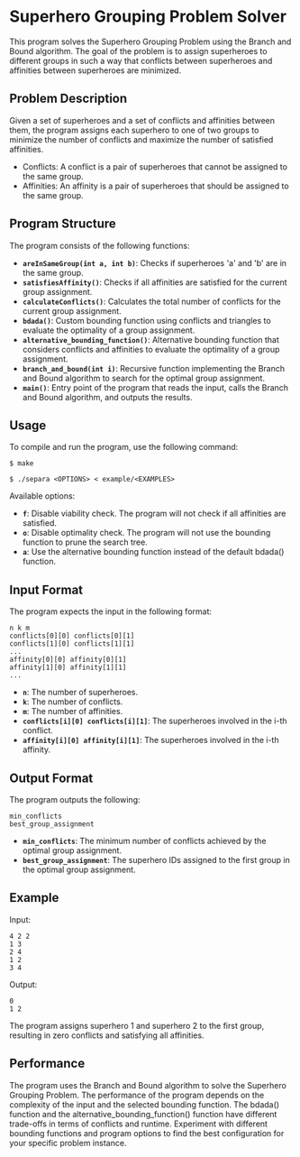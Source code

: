 # Superhero Grouping Problem Solver

This program solves the Superhero Grouping Problem using the Branch and Bound algorithm. The goal of the problem is to assign superheroes to different groups in such a way that conflicts between superheroes and affinities between superheroes are minimized.

## Problem Description

Given a set of superheroes and a set of conflicts and affinities between them, the program assigns each superhero to one of two groups to minimize the number of conflicts and maximize the number of satisfied affinities.

 - Conflicts: A conflict is a pair of superheroes that cannot be assigned to the same group.
 - Affinities: An affinity is a pair of superheroes that should be assigned to the same group.

## Program Structure

The program consists of the following functions:

- **`areInSameGroup(int a, int b)`**: Checks if superheroes 'a' and 'b' are in the same group.
- **`satisfiesAffinity()`**: Checks if all affinities are satisfied for the current group assignment.
- **`calculateConflicts()`**: Calculates the total number of conflicts for the current group assignment.
- **`bdada()`**: Custom bounding function using conflicts and triangles to evaluate the optimality of a group assignment.
- **`alternative_bounding_function()`**: Alternative bounding function that considers conflicts and affinities to evaluate the optimality of a group assignment.
- **`branch_and_bound(int i)`**: Recursive function implementing the Branch and Bound algorithm to search for the optimal group assignment.
- **`main()`**: Entry point of the program that reads the input, calls the Branch and Bound algorithm, and outputs the results.

## Usage

To compile and run the program, use the following command:

```
$ make

$ ./separa <OPTIONS> < example/<EXAMPLES>
```

Available options:

- **`f`**: Disable viability check. The program will not check if all affinities are satisfied.
- **`o`**: Disable optimality check. The program will not use the bounding function to prune the search tree.
- **`a`**: Use the alternative bounding function instead of the default bdada() function.

## Input Format

The program expects the input in the following format:

```
n k m
conflicts[0][0] conflicts[0][1]
conflicts[1][0] conflicts[1][1]
...
affinity[0][0] affinity[0][1]
affinity[1][0] affinity[1][1]
...
```

- **`n`**: The number of superheroes.
- **`k`**: The number of conflicts.
- **`m`**: The number of affinities.
- **`conflicts[i][0] conflicts[i][1]`**: The superheroes involved in the i-th conflict.
- **`affinity[i][0] affinity[i][1]`**: The superheroes involved in the i-th affinity.

## Output Format

The program outputs the following:

```
min_conflicts
best_group_assignment
```
- **`min_conflicts`**: The minimum number of conflicts achieved by the optimal group assignment.
- **`best_group_assignment`**: The superhero IDs assigned to the first group in the optimal group assignment.

## Example

Input:
```
4 2 2
1 3
2 4
1 2
3 4
```
Output:
```
0
1 2
```
The program assigns superhero 1 and superhero 2 to the first group, resulting in zero conflicts and satisfying all affinities.

## Performance

The program uses the Branch and Bound algorithm to solve the Superhero Grouping Problem. The performance of the program depends on the complexity of the input and the selected bounding function. The bdada() function and the alternative_bounding_function() function have different trade-offs in terms of conflicts and runtime. Experiment with different bounding functions and program options to find the best configuration for your specific problem instance.
